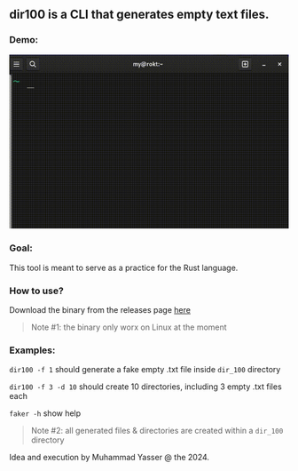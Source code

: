 ## dir100 is a CLI that generates empty text files.

### Demo:
![demo](demo.gif)

### Goal:

This tool is meant to serve as a practice for the Rust language.

### How to use?

Download the binary from the releases page [here](https://github.com/mdysrx/dir100/releases)

> Note #1: the binary only worx on Linux at the moment

### Examples:

`dir100 -f 1` should generate a fake empty .txt file inside `dir_100` directory

`dir100 -f 3 -d 10` should create 10 directories, including 3 empty .txt files each

`faker -h` show help


> Note #2: all generated files  & directories are created within a `dir_100` directory

Idea and execution by Muhammad Yasser @ the 2024.
